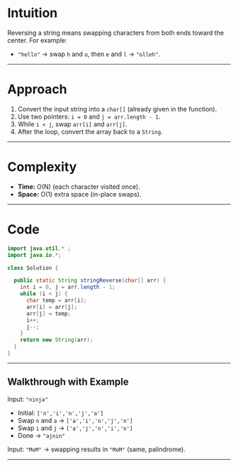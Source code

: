 # Intuition

Reversing a string means swapping characters from both ends toward the center. For example:

* `"hello"` → swap `h` and `o`, then `e` and `l` → `"olleh"`.

---

# Approach

1. Convert the input string into a `char[]` (already given in the function).
2. Use two pointers: `i = 0` and `j = arr.length - 1`.
3. While `i < j`, swap `arr[i]` and `arr[j]`.
4. After the loop, convert the array back to a `String`.

---

# Complexity

* **Time:** O(N) (each character visited once).
* **Space:** O(1) extra space (in-place swaps).

---

# Code

```java
import java.util.* ;
import java.io.*; 

class Solution {

  public static String stringReverse(char[] arr) {
    int i = 0, j = arr.length - 1;
    while (i < j) {
      char temp = arr[i];
      arr[i] = arr[j];
      arr[j] = temp;
      i++;
      j--;
    }
    return new String(arr);
  }
}
```

---

## Walkthrough with Example

Input: `"ninja"`

* Initial: `['n','i','n','j','a']`
* Swap `n` and `a` → `['a','i','n','j','n']`
* Swap `i` and `j` → `['a','j','n','i','n']`
* Done → `"ajnin"`

Input: `"MoM"` → swapping results in `"MoM"` (same, palindrome).

---
